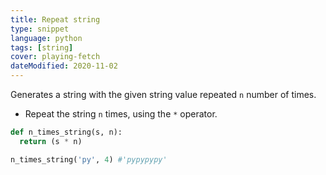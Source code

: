 ```yaml
---
title: Repeat string
type: snippet
language: python
tags: [string]
cover: playing-fetch
dateModified: 2020-11-02
---
```


Generates a string with the given string value repeated `n` number of times.

- Repeat the string `n` times, using the `*` operator.

```py
def n_times_string(s, n):
  return (s * n)
```

```py
n_times_string('py', 4) #'pypypypy'
```
